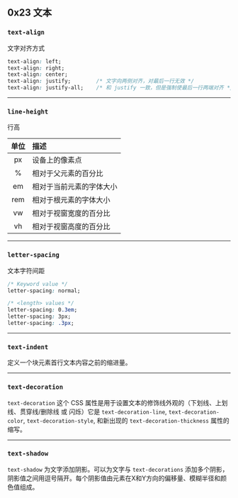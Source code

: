 ## 0x23 文本

### `text-align`

文字对齐方式

```css
text-align: left;
text-align: right;
text-align: center;
text-align: justify;        /* 文字向两侧对齐，对最后一行无效 */
text-align: justify-all;    /* 和 justify 一致，但是强制使最后一行两端对齐 */
```


----------


### `line-height`

行高

| 单位 | 描述 |
|:---------:|:----------|
| px  | 设备上的像素点 |
| %   | 相对于父元素的百分比 |
| em  | 相对于当前元素的字体大小 |
| rem | 相对于根元素的字体大小 |
| vw  | 相对于视窗宽度的百分比 |
| vh  | 相对于视窗高度的百分比 |


----------


### `letter-spacing`

文本字符间距

```css
/* Keyword value */
letter-spacing: normal;

/* <length> values */
letter-spacing: 0.3em;
letter-spacing: 3px;
letter-spacing: .3px;
```


----------


### `text-indent`

定义一个块元素首行文本内容之前的缩进量。


----------


### `text-decoration`

`text-decoration` 这个 CSS 属性是用于设置文本的修饰线外观的（下划线、上划线、贯穿线/删除线 或 闪烁）它是 `text-decoration-line`, `text-decoration-color`, `text-decoration-style`, 和新出现的 `text-decoration-thickness` 属性的缩写。


----------


### `text-shadow`

`text-shadow` 为文字添加阴影。可以为文字与 `text-decorations` 添加多个阴影，阴影值之间用逗号隔开。每个阴影值由元素在X和Y方向的偏移量、模糊半径和颜色值组成。